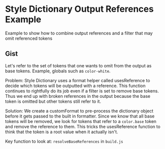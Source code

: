 # Style Dictionary Output References Example

Example to show how to combine output references and a filter that may omit referenced tokens

## Gist

Let's refer to the set of tokens that one wants to omit from the output as base tokens. Example, globals such as `color-white`. 

Problem: Style Dictionary uses a format helper called usesReference to decide which tokens will be outputted with a reference. This function continues to rightfully do its job even if a filter is set to remove base tokens. Thus we end up with broken references in the output because the base token is omitted but other tokens still refer to it.

Solution: We create a customFormat to pre-process the dictionary object before it gets passed to the built in formatter. Since we know that all base tokens will be removed, we look for tokens that refer to a `color.base` token and remove the reference to them. This tricks the usesReference function to think that the token is a root value when it actually isn't.

Key function to look at: `resolveBaseReferences` in `build.js`